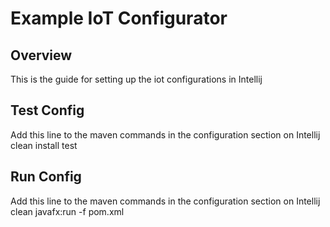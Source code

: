
# Example IoT Configurator

## Overview
This is the guide for setting up the iot configurations in Intellij

## Test Config
Add this line to the maven commands in the configuration section on Intellij
 clean install test

## Run Config
Add this line to the maven commands in the configuration section on Intellij
clean javafx:run -f pom.xml

